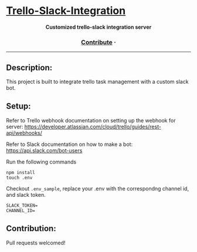 <a href="https://www.prokopark.us"><p align="center">
<h1>Trello-Slack-Integration</h1>
</p></a>
<p align="center">
  <strong>Customized trello-slack integration server</strong>
</p>

<h3 align="center">
  <a href="">Contribute</a>
  <span> · </span>
</h3>

---

## Description:

This project is built to integrate trello task management with a custom slack bot. 

## Setup:

Refer to Trello webhook documentation on setting up the webhook for server: https://developer.atlassian.com/cloud/trello/guides/rest-api/webhooks/

Refer to Slack documentation on how to make a bot: https://api.slack.com/bot-users

Run the following commands
```linux
npm install
touch .env
```

Checkout `.env_sample`, replace your .env with the correspondng channel id, and 
slack token.
```
SLACK_TOKEN=
CHANNEL_ID=
```

## Contribution: 
Pull requests welcomed!
